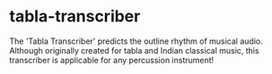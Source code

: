 # tabla-transcriber
The 'Tabla Transcriber' predicts the outline rhythm of musical audio. Although originally created for tabla and Indian classical music, this transcriber is applicable for any percussion instrument!
